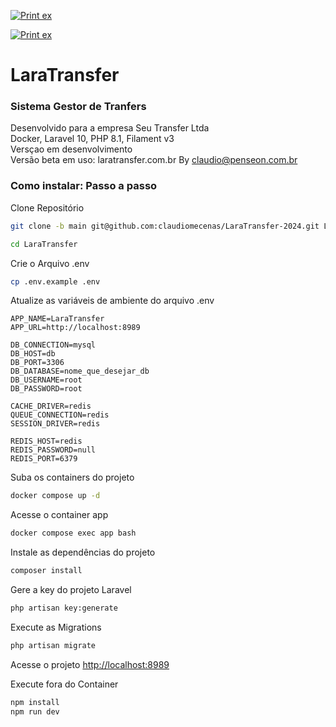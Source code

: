 [![Print ex](https://penseon.com.br/github/laratransfer/prints-laratransfer.jpg)](https://penseon.com.br/github/laratransfer/prints-laratransfer.jpg)  

[![Print ex](https://penseon.com.br/github/laratransfer/prints-laratransfer-2.jpg)](https://penseon.com.br/github/laratransfer/prints-laratransfer-2.jpg)  

# LaraTransfer
### Sistema Gestor de Tranfers
Desenvolvido para a empresa Seu Transfer Ltda  
Docker, Laravel 10, PHP 8.1, Filament v3  
Versçao em desenvolvimento  
Versão beta em uso: laratransfer.com.br
By claudio@penseon.com.br  

### Como instalar: Passo a passo
Clone Repositório
```sh
git clone -b main git@github.com:claudiomecenas/LaraTransfer-2024.git LaraTransfer
```
```sh
cd LaraTransfer
```


Crie o Arquivo .env
```sh
cp .env.example .env
```


Atualize as variáveis de ambiente do arquivo .env
```dosini
APP_NAME=LaraTransfer
APP_URL=http://localhost:8989

DB_CONNECTION=mysql
DB_HOST=db
DB_PORT=3306
DB_DATABASE=nome_que_desejar_db
DB_USERNAME=root
DB_PASSWORD=root

CACHE_DRIVER=redis
QUEUE_CONNECTION=redis
SESSION_DRIVER=redis

REDIS_HOST=redis
REDIS_PASSWORD=null
REDIS_PORT=6379
```


Suba os containers do projeto
```sh
docker compose up -d
```


Acesse o container app
```sh
docker compose exec app bash
```


Instale as dependências do projeto
```sh
composer install
```


Gere a key do projeto Laravel
```sh
php artisan key:generate
```


Execute as Migrations
```sh
php artisan migrate
```

Acesse o projeto
[http://localhost:8989](http://localhost:8989)  


Execute fora do Container
```sh
npm install
npm run dev
```
